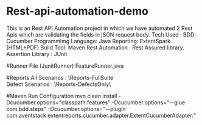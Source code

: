 # Rest-api-automation-demo

This is an Rest API Automation project in which we have automated 2 Rest Apis which are validating the fields in jSON request body.
Tech Used :
BDD: Cucumber
Programmimg Language: Java
Reporting: ExtentSpark (HTML+PDF)
Build Tool: Maven
Rest Automation : Rest Assured library.
Assertion Library : JUnit

#Runner File (JunitRunner)
FeatureRunner.java

#Reports
All Scenarios : \Reports-FullSuite\
Defect Scenarios : \Reports-DefectsOnly\

#Maven Run Configuration
mvn clean install -Dcucumber.options="classpath:features" -Dcucumber.options="--glue com.bdd.steps" -Dcucumber.options="--plugin com.aventstack.extentreports.cucumber.adapter.ExtentCucumberAdapter:"
